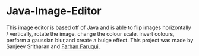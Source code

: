 # Java-Image-Editor
This image editor is based off of Java and is able to flip images horizontally / vertically, rotate the image, change the colour scale. invert colours, perform a gaussian blur,and create a bulge effect. This project was made by Sanjeev Sritharan and [Farhan Faruqui](https://github.com/fofsfofs/),
